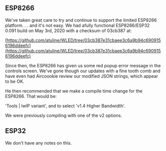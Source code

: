 ## ESP8266
We've taken great care to try and continue to support the limited ESP8266 platform. . . and it's not easy. We had afully functional ESP8266/ESP32 0.091 build on May 3rd, 2020 with a checksum of 03cb387 at:

[https://github.com/atuline/WLED/tree/03cb387e31cbaee3c6a9b94c6909156196ddeefc](https://github.com/atuline/WLED/tree/03cb387e31cbaee3c6a9b94c6909156196ddeefc)

Since then, the ESP8266 has given us some red popup error message in the controls screen. We've gone though our updates with a fine tooth comb and have even had Aircoookie review our modified JSON strings, which appear to be OK.

He then recommended that we make a compile time change for the ESP8266. That would be:

'Tools | lwIP variant', and to select 'v1.4 Higher Bandwidth'.

We were previously compiling with one of the v2 options.

## ESP32
We don't have any notes on this.

